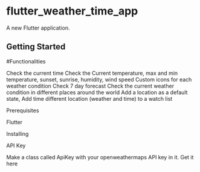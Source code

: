 


# flutter_weather_time_app

A new Flutter application.

## Getting Started
 
#Functionalities 

Check the current time
Check the Current temperature, max and min temperature, sunset, sunrise, humidity, wind speed
Custom icons for each weather condition
Check 7 day forecast
Check the current weather condition in different places around the world
Add a location as a default state,
Add time different location (weather and time) to a watch list



Prerequisites

Flutter

Installing

API Key

Make a class called ApiKey with your openweathermaps API key in it. Get it here
